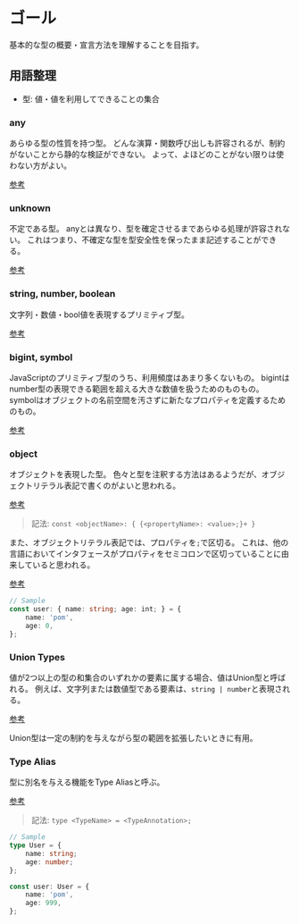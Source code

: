 # ゴール

基本的な型の概要・宣言方法を理解することを目指す。

## 用語整理

* 型: 値・値を利用してできることの集合

### any

あらゆる型の性質を持つ型。
どんな演算・関数呼び出しも許容されるが、制約がないことから静的な検証ができない。
よって、よほどのことがない限りは使わない方がよい。

[参考](https://www.typescriptlang.org/docs/handbook/2/everyday-types.html#any)

### unknown

不定である型。
anyとは異なり、型を確定させるまであらゆる処理が許容されない。
これはつまり、不確定な型を型安全性を保ったまま記述することができる。

[参考](https://www.typescriptlang.org/docs/handbook/2/functions.html#unknown)

### string, number, boolean

文字列・数値・bool値を表現するプリミティブ型。

[参考](https://www.typescriptlang.org/docs/handbook/2/everyday-types.html#the-primitives-string-number-and-boolean)

### bigint, symbol

JavaScriptのプリミティブ型のうち、利用頻度はあまり多くないもの。
bigintはnumber型の表現できる範囲を超える大きな数値を扱うためのものもの。
symbolはオブジェクトの名前空間を汚さずに新たなプロパティを定義するためのもの。

[参考](https://www.typescriptlang.org/docs/handbook/2/everyday-types.html#less-common-primitives)


### object

オブジェクトを表現した型。
色々と型を注釈する方法はあるようだが、オブジェクトリテラル表記で書くのがよいと思われる。

[参考](https://www.typescriptlang.org/docs/handbook/2/everyday-types.html#object-types)

> 記法: `const <objectName>: { {<propertyName>: <value>;}+ }`

また、オブジェクトリテラル表記では、プロパティを`;`で区切る。
これは、他の言語においてインタフェースがプロパティをセミコロンで区切っていることに由来していると思われる。

[参考](https://stackoverflow.com/questions/27994253/why-is-the-separator-in-a-typescript-typememberlist-semicolon-as-opposed-to-comm)

```TypeScript
// Sample
const user: { name: string; age: int; } = {
    name: 'pom',
    age: 0,
};
```

### Union Types

値が2つ以上の型の和集合のいずれかの要素に属する場合、値はUnion型と呼ばれる。
例えば、文字列または数値型である要素は、`string | number`と表現される。

[参考](https://www.typescriptlang.org/docs/handbook/2/everyday-types.html#union-types)

Union型は一定の制約を与えながら型の範囲を拡張したいときに有用。

### Type Alias

型に別名を与える機能をType Aliasと呼ぶ。

[参考](https://www.typescriptlang.org/docs/handbook/2/everyday-types.html#type-aliases)

> 記法: `type <TypeName> = <TypeAnnotation>;`

```TypeScript
// Sample
type User = {
    name: string;
    age: number;
};

const user: User = {
    name: 'pom',
    age: 999,
};
```